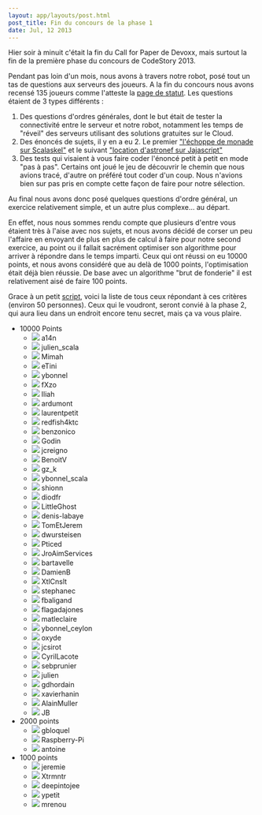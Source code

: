 ```yaml
---
layout: app/layouts/post.html
post_title: Fin du concours de la phase 1
date: Jul, 12 2013
---
```


Hier soir à minuit c'était la fin du Call for Paper de Devoxx, mais surtout la fin de la première phase du concours de CodeStory 2013.

Pendant pas loin d'un mois, nous avons à travers notre robot, posé tout un tas de questions aux serveurs des joueurs. A la fin du concours nous avons recensé 135 joueurs comme l'atteste la [page de statut](http://status.code-story.net).
Les questions étaient de 3 types différents :

1. Des questions d'ordres générales, dont le but était de tester la connectivité entre le serveur et notre robot, notamment les temps de "réveil" des serveurs utilisant des solutions gratuites sur le Cloud.
2. Des énoncés de sujets, il y en a eu 2. Le premier ["l'échoppe de monade sur Scalaskel"](http://code-story.net/2013/01/22/scalaskel.html) et le suivant ["location d'astronef sur Jajascript"](http://code-story.net/2013/02/02/jajascript.html)
3. Des tests qui visaient à vous faire coder l'énoncé petit à petit en mode "pas à pas". Certains ont joué le jeu de découvrir le chemin que nous avions tracé, d'autre on préféré tout coder d'un coup. Nous n'avions bien sur pas pris en compte cette façon de faire pour notre sélection.

Au final nous avons donc posé quelques questions d'ordre général, un exercice relativement simple, et un autre plus complexe... au départ.

En effet, nous nous sommes rendu compte que plusieurs d'entre vous étaient très à l'aise avec nos sujets, et nous avons décidé de corser un peu l'affaire en envoyant de plus en plus de calcul à faire pour notre second exercice, au point ou il fallait sacrément optimiser son algorithme pour arriver à répondre dans le temps imparti.
Ceux qui ont réussi on eu 10000 points, et nous avons considéré que au delà de 1000 points, l'optimisation était déjà bien réussie. De base avec un algorithme "brut de fonderie" il est relativement aisé de faire 100 points.

Grace à un petit [script](https://gist.github.com/4693696), voici la liste de tous ceux répondant à ces critères (environ 50 personnes).
Ceux qui le voudront, seront convié à la phase 2, qui aura lieu dans un endroit encore tenu secret, mais ça va vous plaire.

<style type="text/css">
#post img {
   display: inline-block;
   margin: 0;
}
#post ul {
   margin-bottom: 5px	
}
</style>

* 10000 Points
	* ![](http://www.gravatar.com/avatar/198449a7e196c4b0f2ed25f65279bf84?s=32) a14n
	* ![](http://www.gravatar.com/avatar/cf23eaf23d3545c891bde81041919a9b?s=32) julien_scala
	* ![](http://www.gravatar.com/avatar/7b5fd196f26d88a6f72c9b25744f5c6b?s=32) Mimah
	* ![](http://www.gravatar.com/avatar/814533c1d939fa0d95785366ee7d6bec?s=32) eTini
	* ![](http://www.gravatar.com/avatar/acede2545a558df3b183683a0cf9b962?s=32) ybonnel
	* ![](http://www.gravatar.com/avatar/7d1cae5a72c40c302eef563709d034ea?s=32) fXzo
	* ![](http://www.gravatar.com/avatar/f701185ff431c3d5c267a3af71f64c7b?s=32) Iliah
	* ![](http://www.gravatar.com/avatar/fa65a26193f2474749b3a5f22472160d?s=32) ardumont
	* ![](http://www.gravatar.com/avatar/6595ae6ba5ca0712e8e3074f2d9063d2?s=32) laurentpetit
	* ![](http://www.gravatar.com/avatar/6c7f99e843b1694a14c3fc83802d4792?s=32) redfish4ktc
	* ![](http://www.gravatar.com/avatar/8351ca02028e290f64939beb7e1385c1?s=32) benzonico
	* ![](http://www.gravatar.com/avatar/cf0ce44e342943d56f115165b7d78bdd?s=32) Godin
	* ![](http://www.gravatar.com/avatar/9814b62644127c96645055972787be3b?s=32) jcreigno
	* ![](http://www.gravatar.com/avatar/54c79064a6cb32c62f0f0aed44146fad?s=32) BenoitV
	* ![](http://www.gravatar.com/avatar/2799805396016e89df69d26d22c4445c?s=32) gz_k
	* ![](http://www.gravatar.com/avatar/acede2545a558df3b183683a0cf9b962?s=32) ybonnel_scala
	* ![](http://www.gravatar.com/avatar/45bee60d91aa367b7f1a1aa14231b8c5?s=32) shionn
	* ![](http://www.gravatar.com/avatar/d4e08e932563394be8acb10f0f1e109a?s=32) diodfr
	* ![](http://www.gravatar.com/avatar/244ca88ef39ec144d63d0b7792873fe1?s=32) LittleGhost
	* ![](http://www.gravatar.com/avatar/faf5358ab24ee4aaee5086c943ecd9b6?s=32) denis-labaye
	* ![](http://www.gravatar.com/avatar/118ef8afc587a7f4a9c979c091213255?s=32) TomEtJerem
	* ![](http://www.gravatar.com/avatar/0b54c0f079b22ef60df00c5d64744d63?s=32) dwursteisen
	* ![](http://www.gravatar.com/avatar/66411f269647a42d9509ca74ab513adc?s=32) Pticed
	* ![](http://www.gravatar.com/avatar/6dc11d7fd372413731cfe2b326f9c905?s=32) JroAimServices
	* ![](http://www.gravatar.com/avatar/2055a0b8bfcd3b02aa3109d09339fe91?s=32) bartavelle
	* ![](http://www.gravatar.com/avatar/169032f2ed59261020a056eeb8b1ad9e?s=32) DamienB
	* ![](http://www.gravatar.com/avatar/5a9a33e6c0397ed112a7c955728f3a1f?s=32) XtlCnslt
	* ![](http://www.gravatar.com/avatar/c20f5fffaddba6702ccad53b5b1c4b49?s=32) stephanec
	* ![](http://www.gravatar.com/avatar/1ee80ee0278e5ed57e43643ee4098ce6?s=32) fbaligand
	* ![](http://www.gravatar.com/avatar/49d726644cf56d4b4a6c28c001b6d03a?s=32) flagadajones
	* ![](http://www.gravatar.com/avatar/133b00fcaf11e63476ed9997e56e0a6c?s=32) matleclaire
	* ![](http://www.gravatar.com/avatar/acede2545a558df3b183683a0cf9b962?s=32) ybonnel_ceylon
	* ![](http://www.gravatar.com/avatar/638a15539632fc2caaf2a94975683f13?s=32) oxyde
	* ![](http://www.gravatar.com/avatar/f420aa2420a222608f982f4ccfe3888d?s=32) jcsirot
	* ![](http://www.gravatar.com/avatar/44e05663a595119d9f71d139461b5e88?s=32) CyrilLacote
	* ![](http://www.gravatar.com/avatar/9ec96799dd90029b4f1caf6d1475c1bb?s=32) sebprunier
	* ![](http://www.gravatar.com/avatar/cf23eaf23d3545c891bde81041919a9b?s=32) julien
	* ![](http://www.gravatar.com/avatar/ae943b063539e5fa7e625e50cdc01fde?s=32) gdhordain
	* ![](http://www.gravatar.com/avatar/823cc38b227e3b03babd0b3e4642f8f1?s=32) xavierhanin
	* ![](http://www.gravatar.com/avatar/1f1bbe56337f5f85744c1ea94aafcfc9?s=32) AlainMuller
	* ![](http://www.gravatar.com/avatar/b123fe4bebd0bfd8fb985e60c14e36bd?s=32) JB
* 2000 points
	* ![](http://www.gravatar.com/avatar/df747935bec069aee97b9fcd124fc7c3?s=32) gbloquel
	* ![](http://www.gravatar.com/avatar/5cbc2ec2a104710bed760df82a4cc24c?s=32) Raspberry-Pi
	* ![](http://www.gravatar.com/avatar/6e1fa554b8aac01f1b94521af4a22ce8?s=32) antoine
* 1000 points
	* ![](http://www.gravatar.com/avatar/8643584b16941d2f2b532d122535a94e?s=32) jeremie
	* ![](http://www.gravatar.com/avatar/b564ebca8f8f126b1d2eaf7496ef97e5?s=32) Xtrmntr
	* ![](http://www.gravatar.com/avatar/df1516910ff74da1a423e6732f13c926?s=32) deepintojee
	* ![](http://www.gravatar.com/avatar/a032ce09ea1c0aef1d231fe525a49da6?s=32) ypetit
	* ![](http://www.gravatar.com/avatar/8c92fcdb7c7abc1a50732a93bc361b5e?s=32) mrenou
